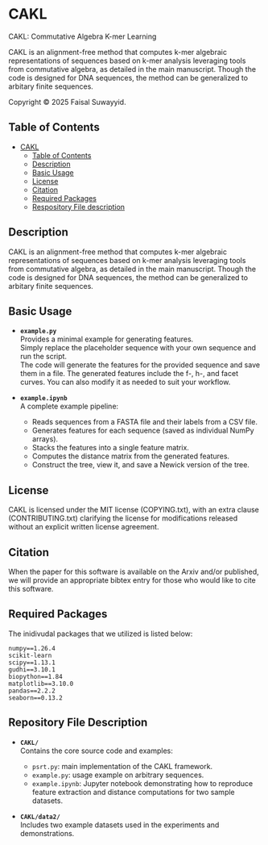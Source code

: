 # CAKL

CAKL: Commutative Algebra K-mer Learning

CAKL is an alignment-free method that computes k-mer algebraic representations of sequences based on k-mer analysis leveraging tools from commutative algebra, as detailed in the main manuscript. Though the code is designed for DNA sequences, the method can be generalized to arbitary finite sequences.

Copyright © 2025 Faisal Suwayyid.

## Table of Contents

- [CAKL](#CAKL)
  - [Table of Contents](#table-of-contents)
  - [Description](#description)
  - [Basic Usage](basic-usage)
  - [License](#license)
  - [Citation](#citation)
  - [Required Packages](#required-packages)
  - [Respository File description](#respository-file-description)

## Description

CAKL is an alignment-free method that computes k-mer algebraic representations of sequences based on k-mer analysis leveraging tools from commutative algebra, as detailed in the main manuscript. Though the code is designed for DNA sequences, the method can be generalized to arbitary finite sequences.

## Basic Usage

- **`example.py`**  
  Provides a minimal example for generating features.  
  Simply replace the placeholder sequence with your own sequence and run the script.  
  The code will generate the features for the provided sequence and save them in a file.
  The generated features include the f-, h-, and facet curves.
  You can also modify it as needed to suit your workflow.  

- **`example.ipynb`**  
  A complete example pipeline:  
  - Reads sequences from a FASTA file and their labels from a CSV file.  
  - Generates features for each sequence (saved as individual NumPy arrays).  
  - Stacks the features into a single feature matrix.  
  - Computes the distance matrix from the generated features.
  - Construct the tree, view it, and save a Newick version of the tree.

## License

CAKL is licensed under the MIT license (COPYING.txt), with an extra clause (CONTRIBUTING.txt) clarifying the license for modifications released without an explicit written license agreement.

## Citation

When the paper for this software is available on the Arxiv and/or published, we will provide an appropriate bibtex entry for those who would like to cite this software.

## Required Packages
The inidivudal packages that we utilized is listed below:
```
numpy==1.26.4
scikit-learn
scipy==1.13.1
gudhi==3.10.1
biopython==1.84
matplotlib==3.10.0
pandas==2.2.2
seaborn==0.13.2
```

## Repository File Description

- **`CAKL/`**  
  Contains the core source code and examples:  
  - `psrt.py`: main implementation of the CAKL framework.  
  - `example.py`: usage example on arbitrary sequences.  
  - `example.ipynb`: Jupyter notebook demonstrating how to reproduce feature extraction and distance computations for two sample datasets.  

- **`CAKL/data2/`**  
  Includes two example datasets used in the experiments and demonstrations.  


